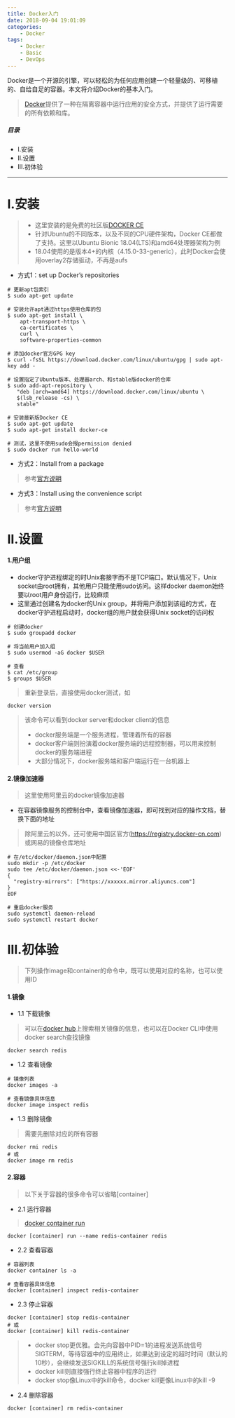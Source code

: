 ```yaml
---
title: Docker入门
date: 2018-09-04 19:01:09
categories:
    - Docker
tags:
    - Docker
    - Basic
    - DevOps
---
```


Docker是一个开源的引擎，可以轻松的为任何应用创建一个轻量级的、可移植的、自给自足的容器。本文将介绍Docker的基本入门。

<!-- more -->

> [Docker](https://docs.docker.com/)提供了一种在隔离容器中运行应用的安全方式，并提供了运行需要的所有依赖和库。


##### 目录
+ I.安装
+ II.设置
+ III.初体验


---

# I.安装

> - 这里安装的是免费的社区版[DOCKER CE](https://docs.docker.com/install/linux/docker-ce/ubuntu/#install-docker-ce)
> - 针对Ubuntu的不同版本，以及不同的CPU硬件架构，Docker CE都做了支持。这里以Ubuntu Bionic 18.04(LTS)和amd64处理器架构为例
> - 18.04使用的是版本4+的内核（4.15.0-33-generic），此时Docker会使用overlay2存储驱动，不再是aufs

- 方式1：set up Docker’s repositories

```
# 更新apt包索引
$ sudo apt-get update

# 安装允许apt通过https使用仓库的包
$ sudo apt-get install \
    apt-transport-https \
    ca-certificates \
    curl \
    software-properties-common

# 添加docker官方GPG key
$ curl -fsSL https://download.docker.com/linux/ubuntu/gpg | sudo apt-key add -

# 设置指定了Ubuntu版本、处理器arch、和stable版docker的仓库
$ sudo add-apt-repository \
   "deb [arch=amd64] https://download.docker.com/linux/ubuntu \
   $(lsb_release -cs) \
   stable"

# 安装最新版Docker CE
$ sudo apt-get update
$ sudo apt-get install docker-ce

# 测试，这里不使用sudo会报permission denied
$ sudo docker run hello-world
```

- 方式2：Install from a package

> 参考[官方说明](https://docs.docker.com/install/linux/docker-ce/ubuntu/#install-from-a-package)

- 方式3：Install using the convenience script

> 参考[官方说明](https://docs.docker.com/install/linux/docker-ce/ubuntu/#install-using-the-convenience-script)

# II.设置

#### 1.用户组

- docker守护进程绑定的时Unix套接字而不是TCP端口。默认情况下，Unix socket由root拥有，其他用户只能使用sudo访问。这样docker daemon始终要以root用户身份运行，比较麻烦
- 这里通过创建名为docker的Unix group，并将用户添加到该组的方式，在docker守护进程启动时，docker组的用户就会获得Unix socket的访问权

```
# 创建docker
$ sudo groupadd docker

# 将当前用户加入组
$ sudo usermod -aG docker $USER

# 查看
$ cat /etc/group
$ groups $USER
```

> 重新登录后，直接使用docker测试，如

```
docker version
```

> 该命令可以看到docker server和docker client的信息
> - docker服务端是一个服务进程，管理着所有的容器
> - docker客户端则扮演着docker服务端的远程控制器，可以用来控制docker的服务端进程
> - 大部分情况下，docker服务端和客户端运行在一台机器上

#### 2.镜像加速器

> 这里使用阿里云的docker镜像加速器

- 在容器镜像服务的控制台中，查看镜像加速器，即可找到对应的操作文档，替换下面的地址

> 除阿里云的以外，还可使用中国区官方(https://registry.docker-cn.com)或网易的镜像仓库地址

```
# 在/etc/docker/daemon.json中配置
sudo mkdir -p /etc/docker
sudo tee /etc/docker/daemon.json <<-'EOF'
{
  "registry-mirrors": ["https://xxxxxx.mirror.aliyuncs.com"]
}
EOF

# 重启docker服务
sudo systemctl daemon-reload
sudo systemctl restart docker
```


# III.初体验

> 下列操作image和container的命令中，既可以使用对应的名称，也可以使用ID

#### 1.镜像

- 1.1 下载镜像

> 可以在[docker hub](https://hub.docker.com/explore/)上搜索相关镜像的信息，也可以在Docker CLI中使用docker search查找镜像

```
docker search redis
```

- 1.2 查看镜像

```
# 镜像列表
docker images -a

# 查看镜像具体信息
docker image inspect redis
```

- 1.3 删除镜像

> 需要先删除对应的所有容器

```
docker rmi redis
# 或
docker image rm redis
```

#### 2.容器

> 以下关于容器的很多命令可以省略[container]

- 2.1 运行容器

> [docker container run](https://docs.docker.com/engine/reference/commandline/container_run/#usage)

```
docker [container] run --name redis-container redis
```

- 2.2 查看容器

```
# 容器列表
docker container ls -a

# 查看容器具体信息
docker [container] inspect redis-container
```

- 2.3 停止容器

```
docker [container] stop redis-container
# 或
docker [container] kill redis-container
```

> - docker stop更优雅。会先向容器中PID=1的进程发送系统信号SIGTERM，等待容器中的应用终止，如果达到设定的超时时间（默认的10秒），会继续发送SIGKILL的系统信号强行kill掉进程
> - docker kill则直接强行终止容器中程序的运行
> - docker stop像Linux中的kill命令，docker kill更像Linux中的kill -9

- 2.4 删除容器

```
docker [container] rm redis-container
```
